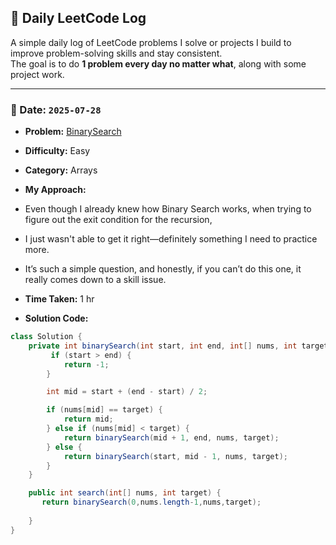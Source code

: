 ## 📘 Daily LeetCode Log

A simple daily log of LeetCode problems I solve or projects I build to improve problem-solving skills and stay consistent.  
The goal is to do **1 problem every day no matter what**, along with some project work.


---


### 📅 Date: `2025-07-28`

- **Problem:** [BinarySearch](https://leetcode.com/problems/binary-search/description/)
- **Difficulty:** Easy  
- **Category:** Arrays  
- **My Approach:** 
- Even though I already knew how Binary Search works, when trying to figure out the exit condition for the recursion,  
- I just wasn't able to get it right—definitely something I need to practice more.  
- It’s such a simple question, and honestly, if you can’t do this one, it really comes down to a skill issue.

- **Time Taken:** 1 hr

- **Solution Code:**

```java
class Solution {
    private int binarySearch(int start, int end, int[] nums, int target) {
         if (start > end) {
            return -1; 
        }

        int mid = start + (end - start) / 2;

        if (nums[mid] == target) {
            return mid;
        } else if (nums[mid] < target) {
            return binarySearch(mid + 1, end, nums, target); 
        } else {
            return binarySearch(start, mid - 1, nums, target); 
        }
    }

    public int search(int[] nums, int target) {
       return binarySearch(0,nums.length-1,nums,target);
        
    }
}
```